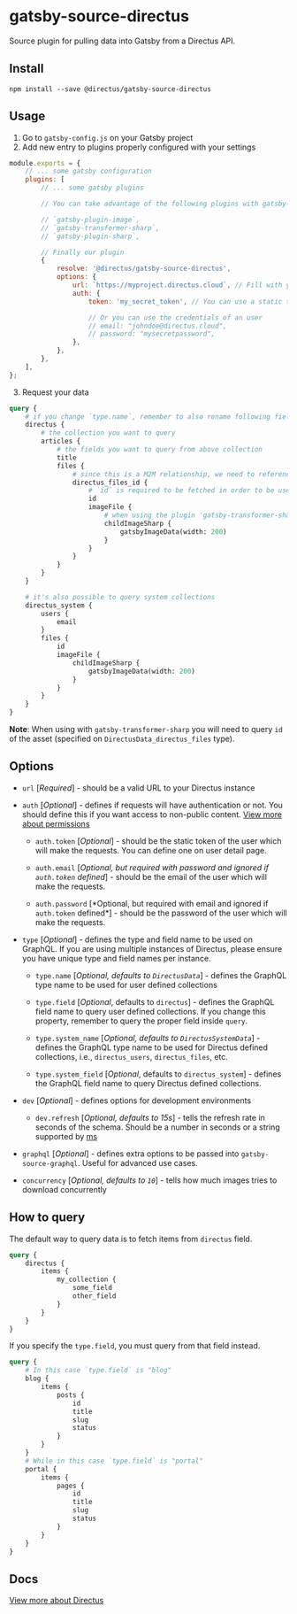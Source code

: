 # gatsby-source-directus

Source plugin for pulling data into Gatsby from a Directus API.

## Install

```
npm install --save @directus/gatsby-source-directus
```

## Usage

1. Go to `gatsby-config.js` on your Gatsby project
2. Add new entry to plugins properly configured with your settings

```js
module.exports = {
	// ... some gatsby configuration
	plugins: [
		// ... some gatsby plugins

		// You can take advantage of the following plugins with gatsby-source-directus

		// `gatsby-plugin-image`,
		// `gatsby-transformer-sharp`,
		// `gatsby-plugin-sharp`,

		// Finally our plugin
		{
			resolve: '@directus/gatsby-source-directus',
			options: {
				url: `https://myproject.directus.cloud`, // Fill with your Directus instance address
				auth: {
					token: 'my_secret_token', // You can use a static token from an user

					// Or you can use the credentials of an user
					// email: "johndoe@directus.cloud",
					// password: "mysecretpassword",
				},
			},
		},
	],
};
```

3. Request your data

```graphql
query {
	# if you change `type.name`, remember to also rename following field
	directus {
		# the collection you want to query
		articles {
			# the fields you want to query from above collection
			title
			files {
				# since this is a M2M relationship, we need to reference the junction field
				directus_files_id {
					# `id` is required to be fetched in order to be used with `gatsby-transformer-sharp`
					id
					imageFile {
						# when using the plugin 'gatsby-transformer-sharp', you can query images with transformations
						childImageSharp {
							gatsbyImageData(width: 200)
						}
					}
				}
			}
		}
	}

	# it's also possible to query system collections
	directus_system {
		users {
			email
		}
		files {
			id
			imageFile {
				childImageSharp {
					gatsbyImageData(width: 200)
				}
			}
		}
	}
}
```

**Note**: When using with `gatsby-transformer-sharp` you will need to query `id` of the asset (specified on
`DirectusData_directus_files` type).

## Options

- `url` [*Required*] - should be a valid URL to your Directus instance

- `auth` [*Optional*] - defines if requests will have authentication or not. You should define this if you want access
  to non-public content.
  [View more about permissions](https://docs.directus.io/configuration/users-roles-permissions/#users-roles-permissions)

  - `auth.token` [*Optional*] - should be the static token of the user which will make the requests. You can define one
    on user detail page.

  - `auth.email` [*Optional, but required with password and ignored if `auth.token` defined*] - should be the email of
    the user which will make the requests.

  - `auth.password` [*Optional, but required with email and ignored if `auth.token` defined\*] - should be the password
    of the user which will make the requests.

- `type` [*Optional*] - defines the type and field name to be used on GraphQL. If you are using multiple instances of
  Directus, please ensure you have unique type and field names per instance.

  - `type.name` [*Optional, defaults to `DirectusData`*] - defines the GraphQL type name to be used for user defined
    collections

  - `type.field` [*Optional*, defaults to `directus`] - defines the GraphQL field name to query user defined
    collections. If you change this property, remember to query the proper field inside `query`.

  - `type.system_name` [*Optional, defaults to `DirectusSystemData`*] - defines the GraphQL type name to be used for
    Directus defined collections, i.e., `directus_users`, `directus_files`, etc.

  - `type.system_field` [*Optional*, defaults to `directus_system`] - defines the GraphQL field name to query Directus
    defined collections.

- `dev` [*Optional*] - defines options for development environments

  - `dev.refresh` [*Optional, defaults to 15s*] - tells the refresh rate in seconds of the schema. Should be a number in
    seconds or a string supported by [ms](https://github.com/vercel/ms)

- `graphql` [*Optional*] - defines extra options to be passed into `gatsby-source-graphql`. Useful for advanced use
  cases.

- `concurrency` [*Optional, defaults to `10`*] - tells how much images tries to download concurrently

## How to query

The default way to query data is to fetch items from `directus` field.

```graphql
query {
	directus {
		items {
			my_collection {
				some_field
				other_field
			}
		}
	}
}
```

If you specify the `type.field`, you must query from that field instead.

```graphql
query {
	# In this case `type.field` is "blog"
	blog {
		items {
			posts {
				id
				title
				slug
				status
			}
		}
	}
	# While in this case `type.field` is "portal"
	portal {
		items {
			pages {
				id
				title
				slug
				status
			}
		}
	}
}
```

## Docs

[View more about Directus](https://docs.directus.io/)

